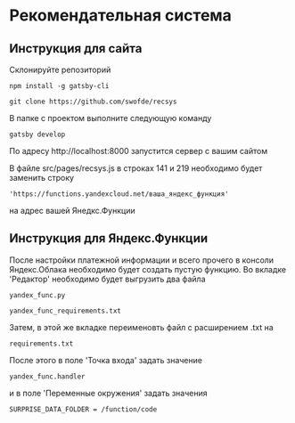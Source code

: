 # Рекомендательная система

## Инструкция для сайта

Склонируйте репозиторий

```
npm install -g gatsby-cli

git clone https://github.com/swofde/recsys
```

В папке с проектом выполните следующую команду

```
gatsby develop
```

По адресу http://localhost:8000 запустится сервер с вашим сайтом

В файле src/pages/recsys.js в строках 141 и 219 необходимо будет заменить строку 

```
'https://functions.yandexcloud.net/ваша_яндекс_функция'
```
на адрес вашей Янедкс.Функции

## Инструкция для Яндекс.Функции

После настройки платежной информации и всего прочего в консоли Яндекс.Облака необходимо будет создать пустую функцию. 
Во вкладке 'Редактор' необходимо будет выгрузить два файла 

```
yandex_func.py

yandex_func_requirements.txt
```

Затем, в этой же вкладке переименовть файл с расширением .txt на 

```
requirements.txt
```

После этого в поле 'Точка входа' задать значение 

```
yandex_func.handler
```

и в поле 'Переменные окружения' задать значения

```
SURPRISE_DATA_FOLDER = /function/code
```
